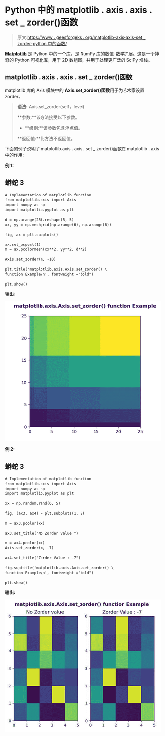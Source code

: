 # Python 中的 matplotlib . axis . axis . set _ zorder()函数

> 原文:[https://www . geesforgeks . org/matplotlib-axis-axis-set _ zorder-python 中的函数/](https://www.geeksforgeeks.org/matplotlib-axis-axis-set_zorder-function-in-python/)

[**Matplotlib**](https://www.geeksforgeeks.org/python-introduction-matplotlib/) 是 Python 中的一个库，是 NumPy 库的数值-数学扩展。这是一个神奇的 Python 可视化库，用于 2D 数组图，并用于处理更广泛的 SciPy 堆栈。

## matplotlib . axis . axis . set _ zorder()函数

matplotlib 库的 Axis 模块中的 **Axis.set_zorder()函数**用于为艺术家设置 zorder。

> **语法:** Axis.set_zorder(self，level)
> 
> **参数:**该方法接受以下参数。
> 
> *   **级别:**该参数包含浮点值。
> 
> **返回值:**此方法不返回值。

下面的例子说明了 matplotlib.axis . axis . set _ zorder()函数在 matplotlib . axis 中的作用:

**例 1:**

## 蟒蛇 3

```
# Implementation of matplotlib function
from matplotlib.axis import Axis
import numpy as np  
import matplotlib.pyplot as plt  

d = np.arange(25).reshape(5, 5)  
xx, yy = np.meshgrid(np.arange(6), np.arange(6))  

fig, ax = plt.subplots()  

ax.set_aspect(1)  
m = ax.pcolormesh(xx**2, yy**2, d**2) 

Axis.set_zorder(m, -10) 

plt.title('matplotlib.axis.Axis.set_zorder() \
function Example\n', fontweight ="bold")  

plt.show() 
```

**输出:**

![](img/38c3d1e9a7bc8b21f07132a869ac9fb2.png)

**例 2:**

## 蟒蛇 3

```
# Implementation of matplotlib function
from matplotlib.axis import Axis
import numpy as np  
import matplotlib.pyplot as plt  

xx = np.random.rand(6, 5)  

fig, (ax3, ax4) = plt.subplots(1, 2)  

m = ax3.pcolor(xx)  

ax3.set_title("No Zorder value ")  

m = ax4.pcolor(xx)  
Axis.set_zorder(m, -7)  

ax4.set_title("Zorder Value : -7")

fig.suptitle('matplotlib.axis.Axis.set_zorder() \
function Example\n', fontweight ="bold")  

plt.show() 
```

**输出:**

![](img/5a43064fbfdfccf1b6bd771a1d9c14e3.png)